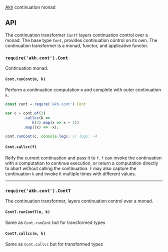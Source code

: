 [Akh](https://github.com/mattbierner/akh) continuation monad

## API
The continuation transformer `ContT` layers continuation control over a monad. The base type `Cont`, provides continuation control on its own. The continuation transformer is a monad, functor, and applicative functor.

### `require('akh.cont').Cont`
Continuation monad. 

#### `Cont.runCont(m, k)`
Perform a continuation computation `m` and complete with outer continuation `k`.

```js
const cont = requre('akh.cont').Cont

var c = cont.of(3)
        .callcc(k =>
            k(4).map(x => x + 1))
        .map((x) => -x);

cont.runCont(c, console.log); // logs: -4
```

#### `Cont.callcc(f)`
Reify the current continuation and pass it to `f`. `f` can invoke the continuation with a computation to continue execution, or return a computation directly to abort without calling the continuation. `f` may also capture the continuation `k` and invoke it multiple times with different values.

----

### `require('akh.cont').ContT`
The continuation transformer, layers continuation control over a monad.

#### `ContT.runContT(m, k)`
Same as `Cont.runCont` but for transformed types

#### `ContT.callcc(m, k)`
Same as `Cont.callcc` but for transformed types
